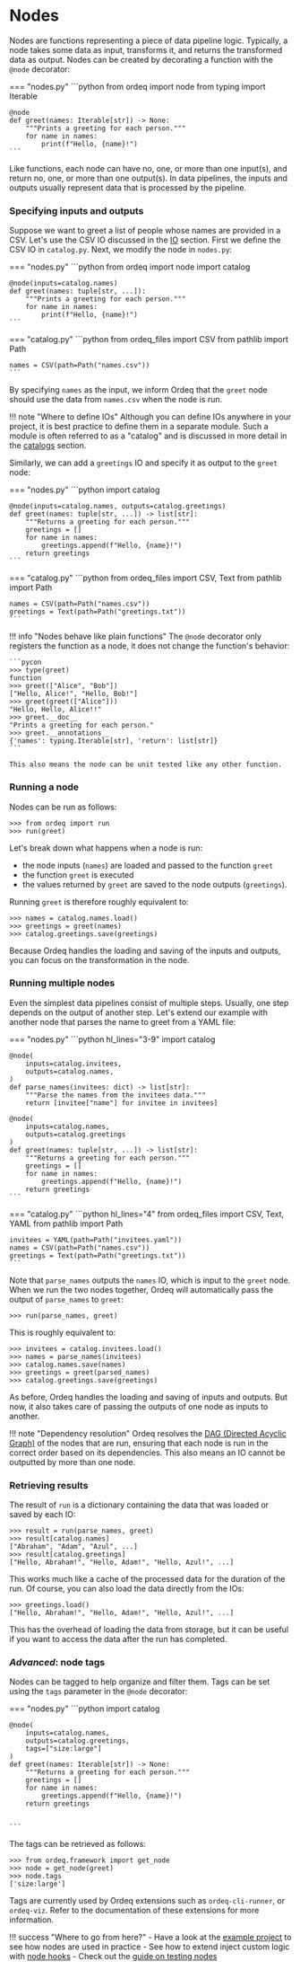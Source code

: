 # Nodes

Nodes are functions representing a piece of data pipeline logic.
Typically, a node takes some data as input, transforms it, and returns the transformed data as output.
Nodes can be created by decorating a function with the `@node` decorator:

=== "nodes.py"
    ```python
    from ordeq import node
    from typing import Iterable

    @node
    def greet(names: Iterable[str]) -> None:
        """Prints a greeting for each person."""
        for name in names:
            print(f"Hello, {name}!")
    ```

Like functions, each node can have no, one, or more than one input(s), and return no, one, or more than one output(s).
In data pipelines, the inputs and outputs usually represent data that is processed by the pipeline.

### Specifying inputs and outputs

Suppose we want to greet a list of people whose names are provided in a CSV.
Let's use the CSV IO discussed in the [IO](io.md) section.
First we define the CSV IO in `catalog.py`. Next, we modify the node in `nodes.py`:

=== "nodes.py"
    ```python
    from ordeq import node
    import catalog

    @node(inputs=catalog.names)
    def greet(names: tuple[str, ...]):
        """Prints a greeting for each person."""
        for name in names:
            print(f"Hello, {name}!")
    ```

=== "catalog.py"
    ```python
    from ordeq_files import CSV
    from pathlib import Path

    names = CSV(path=Path("names.csv"))
    ```

By specifying `names` as the input, we inform Ordeq that the `greet` node should use the data from `names.csv` when the node is run.

!!! note "Where to define IOs"
    Although you can define IOs anywhere in your project, it is best practice to define them in a separate module.
    Such a module is often referred to as a "catalog" and is discussed in more detail in the [catalogs][catalog] section.

Similarly, we can add a `greetings` IO and specify it as output to the `greet` node:

=== "nodes.py"
    ```python
    import catalog

    @node(inputs=catalog.names, outputs=catalog.greetings)
    def greet(names: tuple[str, ...]) -> list[str]:
        """Returns a greeting for each person."""
        greetings = []
        for name in names:
            greetings.append(f"Hello, {name}!")
        return greetings
    ```

=== "catalog.py"
    ```python
    from ordeq_files import CSV, Text
    from pathlib import Path

    names = CSV(path=Path("names.csv"))
    greetings = Text(path=Path("greetings.txt"))
    ```

!!! info "Nodes behave like plain functions"
    The `@node` decorator only registers the function as a node, it does not change the function's behavior:

    ```pycon
    >>> type(greet)
    function
    >>> greet(["Alice", "Bob"])
    ["Hello, Alice!", "Hello, Bob!"]
    >>> greet(greet(["Alice"]))
    "Hello, Hello, Alice!!"
    >>> greet.__doc__
    "Prints a greeting for each person."
    >>> greet.__annotations__
    {'names': typing.Iterable[str], 'return': list[str]}
    ```

    This also means the node can be unit tested like any other function.

### Running a node

Nodes can be run as follows:

```pycon
>>> from ordeq import run
>>> run(greet)
```

Let's break down what happens when a node is run:

- the node inputs (`names`) are loaded and passed to the function `greet`
- the function `greet` is executed
- the values returned by `greet` are saved to the node outputs (`greetings`).

Running `greet` is therefore roughly equivalent to:

```pycon
>>> names = catalog.names.load()
>>> greetings = greet(names)
>>> catalog.greetings.save(greetings)
```

Because Ordeq handles the loading and saving of the inputs and outputs, you can focus on the transformation in the node.

### Running multiple nodes

Even the simplest data pipelines consist of multiple steps.
Usually, one step depends on the output of another step.
Let's extend our example with another node that parses the name to greet from a YAML file:

=== "nodes.py"
    ```python hl_lines="3-9"
    import catalog

    @node(
        inputs=catalog.invitees,
        outputs=catalog.names,
    )
    def parse_names(invitees: dict) -> list[str]:
        """Parse the names from the invitees data."""
        return [invitee["name"] for invitee in invitees]

    @node(
        inputs=catalog.names,
        outputs=catalog.greetings
    )
    def greet(names: tuple[str, ...]) -> list[str]:
        """Returns a greeting for each person."""
        greetings = []
        for name in names:
            greetings.append(f"Hello, {name}!")
        return greetings
    ```

=== "catalog.py"
    ```python hl_lines="4"
    from ordeq_files import CSV, Text, YAML
    from pathlib import Path

    invitees = YAML(path=Path("invitees.yaml"))
    names = CSV(path=Path("names.csv"))
    greetings = Text(path=Path("greetings.txt"))
    ```

Note that `parse_names` outputs the `names` IO, which is input to the `greet` node.
When we run the two nodes together, Ordeq will automatically pass the output of `parse_names` to `greet`:

```pycon
>>> run(parse_names, greet)
```

This is roughly equivalent to:

```pycon
>>> invitees = catalog.invitees.load()
>>> names = parse_names(invitees)
>>> catalog.names.save(names)
>>> greetings = greet(parsed_names)
>>> catalog.greetings.save(greetings)
```

As before, Ordeq handles the loading and saving of inputs and outputs.
But now, it also takes care of passing the outputs of one node as inputs to another.

!!! note "Dependency resolution"
    Ordeq resolves the [DAG (Directed Acyclic Graph)][dag] of the nodes that are run, ensuring that each node is run in the correct order based on its dependencies.
    This also means an IO cannot be outputted by more than one node.

### Retrieving results

The result of `run` is a dictionary containing the data that was loaded or saved by each IO:

```pycon
>>> result = run(parse_names, greet)
>>> result[catalog.names]
["Abraham", "Adam", "Azul", ...]
>>> result[catalog.greetings]
["Hello, Abraham!", "Hello, Adam!", "Hello, Azul!", ...]
```

This works much like a cache of the processed data for the duration of the run.
Of course, you can also load the data directly from the IOs:

```
>>> greetings.load()
["Hello, Abraham!", "Hello, Adam!", "Hello, Azul!", ...]
```

This has the overhead of loading the data from storage, but it can be useful if you want to access the data after the run has completed.

### _Advanced_: node tags

Nodes can be tagged to help organize and filter them.
Tags can be set using the `tags` parameter in the `@node` decorator:

=== "nodes.py"
    ```python
    import catalog

    @node(
        inputs=catalog.names,
        outputs=catalog.greetings,
        tags=["size:large"]
    )
    def greet(names: Iterable[str]) -> None:
        """Returns a greeting for each person."""
        greetings = []
        for name in names:
            greetings.append(f"Hello, {name}!")
        return greetings


    ```

The tags can be retrieved as follows:

```pycon
>>> from ordeq.framework import get_node
>>> node = get_node(greet)
>>> node.tags
['size:large']
```

Tags are currently used by Ordeq extensions such as `ordeq-cli-runner`, or `ordeq-viz`.
Refer to the documentation of these extensions for more information.

!!! success "Where to go from here?"
    - Have a look at the [example project][example-project] to see how nodes are used in practice
    - See how to extend inject custom logic with [node hooks][hooks]
    - Check out the [guide on testing nodes][testing-guide]

[catalog]: ../concepts/catalogs.md
[dag]: https://en.wikipedia.org/wiki/Directed_acyclic_graph
[example-project]: ../../guides/examples/example-project/README.md
[hooks]: hooks.md
[testing-guide]: ../../guides/testing_nodes.md
